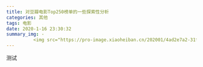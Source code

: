 ```yaml
---
title: 对豆瓣电影Top250榜单的一些探索性分析
categories: 其他
tags: 电影
date: 2020-1-16 23:30:32
summary_img: -
          <img src="https://pro-image.xiaoheiban.cn/202001/4ad2e7a2-31fa-41f9-b0cd-32ecaa3eaba5.jpg" width = 30% height = 30% />
---
```


测试
